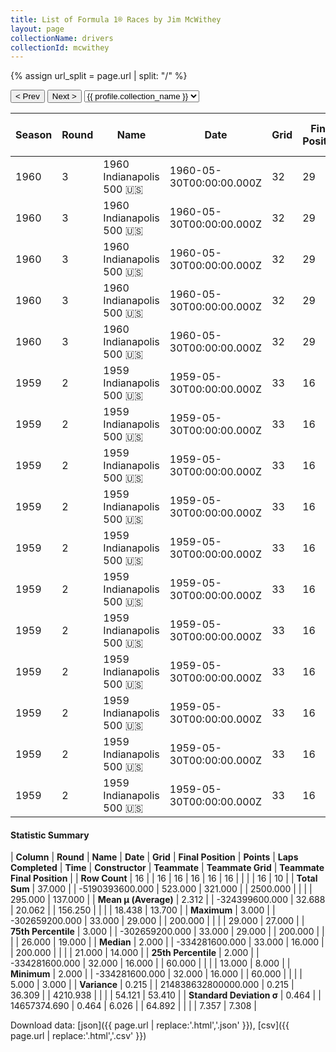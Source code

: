 ```yaml
---
title: List of Formula 1® Races by Jim McWithey
layout: page
collectionName: drivers
collectionId: mcwithey
---
```


{% assign url_split = page.url | split: "/" %}
<div id="collection-navigation">
<button onclick="selector.options[selector.selectedIndex-1].value && (window.location = selector.options[selector.selectedIndex-1].value);">&lt; Prev</button>
<button onclick="selector.options[selector.selectedIndex+1].value && (window.location = selector.options[selector.selectedIndex+1].value);">Next &gt;</button>
<select id="selector" onchange="this.options[this.selectedIndex].value && (window.location = this.options[this.selectedIndex].value);">
  {% for collectionId in site.data[page.collectionName].refs %}
    {% if collectionId == page.collectionId %}
      {% assign selected = "selected" %}
    {% else %}
      {% assign selected = "" %}
    {% endif %}
    {% assign profile = site.data[page.collectionName][collectionId].profile %}
    <option value="/f1/{{ page.collectionName }}/{{ collectionId }}/{{ url_split[4] }}" {{ selected }}>{{ profile.collection_name }}</option>
  {% endfor %}
</select>
</div>

| Season | Round | Name | Date | Grid | Final Position | Points | Laps Completed | Time | Constructor | Teammate | Teammate Grid | Teammate Final Position |
|--|--|--|--|--|--|--|--|--|--|--|--|--|
| 1960 | 3 | 1960 Indianapolis 500 🇺🇸 | 1960-05-30T00:00:00.000Z | 32 | 29 | 0.0 | 60 |   | Epperly 🇺🇸 | [Paul Goldsmith 🇺🇸](/f1/drivers/goldsmith) | 26 | 3 |
| 1960 | 3 | 1960 Indianapolis 500 🇺🇸 | 1960-05-30T00:00:00.000Z | 32 | 29 | 0.0 | 60 |   | Epperly 🇺🇸 | [Red Amick 🇺🇸](/f1/drivers/amick) | 22 | 11 |
| 1960 | 3 | 1960 Indianapolis 500 🇺🇸 | 1960-05-30T00:00:00.000Z | 32 | 29 | 0.0 | 60 |   | Epperly 🇺🇸 | [Jimmy Bryan 🇺🇸](/f1/drivers/bryan) | 10 | 19 |
| 1960 | 3 | 1960 Indianapolis 500 🇺🇸 | 1960-05-30T00:00:00.000Z | 32 | 29 | 0.0 | 60 |   | Epperly 🇺🇸 | [Wayne Weiler 🇺🇸](/f1/drivers/weiler) | 15 | 24 |
| 1960 | 3 | 1960 Indianapolis 500 🇺🇸 | 1960-05-30T00:00:00.000Z | 32 | 29 | 0.0 | 60 |   | Epperly 🇺🇸 | [Johnny Boyd 🇺🇸](/f1/drivers/boyd) | 13 | 27 |
| 1959 | 2 | 1959 Indianapolis 500 🇺🇸 | 1959-05-30T00:00:00.000Z | 33 | 16 | 0.0 | 200 | +11:41.69 | Kurtis Kraft 🇺🇸 | [Duane Carter 🇺🇸](/f1/drivers/darter) | 12 | 7 |
| 1959 | 2 | 1959 Indianapolis 500 🇺🇸 | 1959-05-30T00:00:00.000Z | 33 | 16 | 0.0 | 200 | +11:41.69 | Kurtis Kraft 🇺🇸 | [Eddie Johnson 🇺🇸](/f1/drivers/johnson) | 8 | 8 |
| 1959 | 2 | 1959 Indianapolis 500 🇺🇸 | 1959-05-30T00:00:00.000Z | 33 | 16 | 0.0 | 200 | +11:41.69 | Kurtis Kraft 🇺🇸 | [Paul Russo 🇺🇸](/f1/drivers/paul_russo) | 27 | 9 |
| 1959 | 2 | 1959 Indianapolis 500 🇺🇸 | 1959-05-30T00:00:00.000Z | 33 | 16 | 0.0 | 200 | +11:41.69 | Kurtis Kraft 🇺🇸 | [Jimmy Daywalt 🇺🇸](/f1/drivers/daywalt) | 13 | 14 |
| 1959 | 2 | 1959 Indianapolis 500 🇺🇸 | 1959-05-30T00:00:00.000Z | 33 | 16 | 0.0 | 200 | +11:41.69 | Kurtis Kraft 🇺🇸 | [Chuck Arnold 🇺🇸](/f1/drivers/arnold) | 21 | 15 |
| 1959 | 2 | 1959 Indianapolis 500 🇺🇸 | 1959-05-30T00:00:00.000Z | 33 | 16 | 0.0 | 200 | +11:41.69 | Kurtis Kraft 🇺🇸 | [Don Freeland 🇺🇸](/f1/drivers/freeland) | 25 | R |
| 1959 | 2 | 1959 Indianapolis 500 🇺🇸 | 1959-05-30T00:00:00.000Z | 33 | 16 | 0.0 | 200 | +11:41.69 | Kurtis Kraft 🇺🇸 | [Bob Christie 🇺🇸](/f1/drivers/christie) | 24 | R |
| 1959 | 2 | 1959 Indianapolis 500 🇺🇸 | 1959-05-30T00:00:00.000Z | 33 | 16 | 0.0 | 200 | +11:41.69 | Kurtis Kraft 🇺🇸 | [Bobby Grim 🇺🇸](/f1/drivers/grim) | 5 | R |
| 1959 | 2 | 1959 Indianapolis 500 🇺🇸 | 1959-05-30T00:00:00.000Z | 33 | 16 | 0.0 | 200 | +11:41.69 | Kurtis Kraft 🇺🇸 | [Chuck Weyant 🇺🇸](/f1/drivers/weyant) | 29 | R |
| 1959 | 2 | 1959 Indianapolis 500 🇺🇸 | 1959-05-30T00:00:00.000Z | 33 | 16 | 0.0 | 200 | +11:41.69 | Kurtis Kraft 🇺🇸 | [Jud Larson 🇺🇸](/f1/drivers/larson) | 19 | R |
| 1959 | 2 | 1959 Indianapolis 500 🇺🇸 | 1959-05-30T00:00:00.000Z | 33 | 16 | 0.0 | 200 | +11:41.69 | Kurtis Kraft 🇺🇸 | [Red Amick 🇺🇸](/f1/drivers/amick) | 26 | R |

#### Statistic Summary

| **Column** | **Round** | **Name** | **Date** | **Grid** | **Final Position** | **Points** | **Laps Completed** | **Time** | **Constructor** | **Teammate** | **Teammate Grid** | **Teammate Final Position** |
| **Row Count** | 16 |  | 16 | 16 | 16 | 16 | 16 |  |  |  | 16 | 10 |
| **Total Sum** | 37.000 |  | -5190393600.000 | 523.000 | 321.000 |  | 2500.000 |  |  |  | 295.000 | 137.000 |
| **Mean μ (Average)** | 2.312 |  | -324399600.000 | 32.688 | 20.062 |  | 156.250 |  |  |  | 18.438 | 13.700 |
| **Maximum** | 3.000 |  | -302659200.000 | 33.000 | 29.000 |  | 200.000 |  |  |  | 29.000 | 27.000 |
| **75th Percentile** | 3.000 |  | -302659200.000 | 33.000 | 29.000 |  | 200.000 |  |  |  | 26.000 | 19.000 |
| **Median** | 2.000 |  | -334281600.000 | 33.000 | 16.000 |  | 200.000 |  |  |  | 21.000 | 14.000 |
| **25th Percentile** | 2.000 |  | -334281600.000 | 32.000 | 16.000 |  | 60.000 |  |  |  | 13.000 | 8.000 |
| **Minimum** | 2.000 |  | -334281600.000 | 32.000 | 16.000 |  | 60.000 |  |  |  | 5.000 | 3.000 |
| **Variance** | 0.215 |  | 214838632800000.000 | 0.215 | 36.309 |  | 4210.938 |  |  |  | 54.121 | 53.410 |
| **Standard Deviation σ** | 0.464 |  | 14657374.690 | 0.464 | 6.026 |  | 64.892 |  |  |  | 7.357 | 7.308 |

Download data: [json]({{ page.url | replace:'.html','.json' }}), [csv]({{ page.url | replace:'.html','.csv' }})
